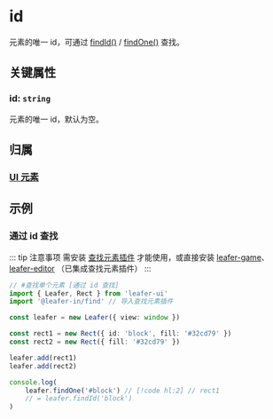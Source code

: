 # id

元素的唯一 id，可通过 [findId()](/reference/UI/findOne.md) / [findOne()](/reference/UI/findOne.md) 查找。

## 关键属性

### id: `string`

元素的唯一 id，默认为空。

## 归属

### [UI 元素](/reference/display/UI.md)

## 示例

### 通过 id 查找

::: tip 注意事项
需安装 [查找元素插件](/plugin/in/find/index.md) 才能使用，或直接安装 [leafer-game](/guide/install/game/start.md)、 [leafer-editor](/guide/install/editor/start.md) （已集成查找元素插件）
:::

```ts
// #查找单个元素 [通过 id 查找]
import { Leafer, Rect } from 'leafer-ui'
import '@leafer-in/find' // 导入查找元素插件

const leafer = new Leafer({ view: window })

const rect1 = new Rect({ id: 'block', fill: '#32cd79' })
const rect2 = new Rect({ fill: '#32cd79' })

leafer.add(rect1)
leafer.add(rect2)

console.log(
    leafer.findOne('#block') // [!code hl:2] // rect1
    // = leafer.findId('block') 
)
```

